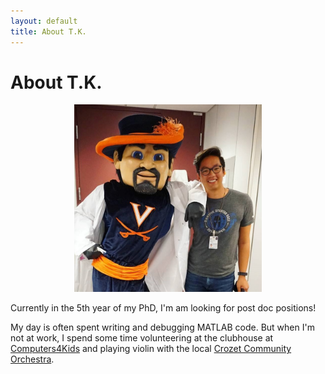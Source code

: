 ```yaml
---
layout: default
title: About T.K.
---
```


# About T.K.

<center><img src="/assets/img/TK_cavman.jpg" width="300" height="300"></center>


Currently in the 5th year of my PhD, I'm am looking for post doc positions!

My day is often spent writing and debugging MATLAB code.
But when I'm not at work, I spend some time volunteering at the clubhouse at [Computers4Kids](https://computers4kids.net/) and playing violin with the local [Crozet Community Orchestra](https://crozetcommunityorchestra.org/).
